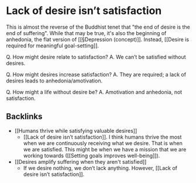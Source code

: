# Lack of desire isn’t satisfaction
This is almost the reverse of the Buddhist tenet that "the end of desire is the end of suffering". While that may be true, it's also the beginning of anhedonia, the flat version of [[§Depression (concept)]]. Instead, [[Desire is required for meaningful goal-setting]].

Q. How might desire relate to satisfaction?
A. We can’t be satisfied without desires.

Q. How might desires increase satisfaction?
A. They are required; a lack of desires leads to anhedonia/amotivation.

Q. How might a life without desire be?
A. Amotivation and anhedonia, not satisfaction.

## Backlinks
* [[Humans thrive while satisfying valuable desires]]
	* [[Lack of desire isn’t satisfaction]]. I think humans thrive the most when we are continuously receiving what we desire. That is when we are satisfied. This might be when we have a mission that we are working towards ([[Setting goals improves well-being]]).
* [[Desires amplify suffering when they aren't satisfied]]
	* If we desire nothing, we don’t lack anything. However, [[Lack of desire isn’t satisfaction]].

<!-- {BearID:538D1329-8F51-44B5-A6D7-004F5FD8C7C9-3501-00000339ECDCFE84} -->
